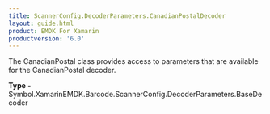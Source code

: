 ```yaml
---
title: ScannerConfig.DecoderParameters.CanadianPostalDecoder
layout: guide.html 
product: EMDK For Xamarin 
productversion: '6.0' 
---
```

The CanadianPostal class provides access to parameters that are available for the CanadianPostal decoder.

**Type** - Symbol.XamarinEMDK.Barcode.ScannerConfig.DecoderParameters.BaseDecoder



